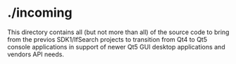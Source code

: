 # ./incoming

This directory contains all (but not more than all) of the 
source code to bring from the previos SDK1/IfSearch projects
to transition from Qt4 to Qt5 console applications 
in support of newer Qt5 GUI desktop applications
and vendors API needs.

